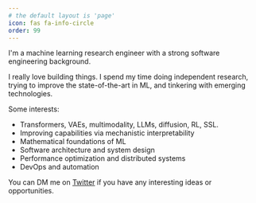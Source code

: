 ```yaml
---
# the default layout is 'page'
icon: fas fa-info-circle
order: 99
---
```


I'm a machine learning research engineer with a strong software engineering background.

I really love building things. I spend my time doing independent research, trying to improve the state-of-the-art in ML, and tinkering with emerging technologies.

Some interests:

- Transformers, VAEs, multimodality, LLMs, diffusion, RL, SSL.
- Improving capabilities via mechanistic interpretability
- Mathematical foundations of ML
- Software architecture and system design
- Performance optimization and distributed systems
- DevOps and automation

You can DM me on [Twitter](https://twitter.com/avramdjo) if you have any interesting ideas or opportunities.
